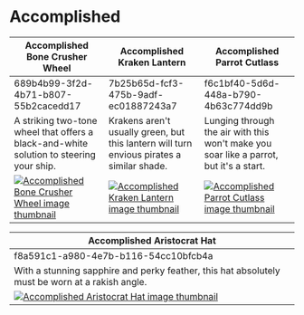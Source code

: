 # Accomplished

| Accomplished Bone Crusher Wheel | Accomplished Kraken Lantern | Accomplished Parrot Cutlass |
| ------------------------------- | --------------------------- | --------------------------- |
| 689b4b99-3f2d-4b71-b807-55b2cacedd17 | 7b25b65d-fcf3-475b-9adf-ec01887243a7 | f6c1bf40-5d6d-448a-b790-4b63c774dd9b |
| A striking two-tone wheel that offers a black-and-white solution to steering your ship. | Krakens aren't usually green, but this lantern will turn envious pirates a similar shade. | Lunging through the air with this won't make you soar like a parrot, but it's a start. |
| [![Accomplished Bone Crusher Wheel image thumbnail](https://seaofthieves.wiki.gg/images/6/66/Accomplished_Bone_Crusher_Wheel.png)](https://seaofthieves.wiki.gg/wiki/Accomplished_Bone_Crusher_Wheel) | [![Accomplished Kraken Lantern image thumbnail](https://seaofthieves.wiki.gg/images/a/a7/Accomplished_Kraken_Lantern.png)](https://seaofthieves.wiki.gg/wiki/Accomplished_Kraken_Lantern) | [![Accomplished Parrot Cutlass image thumbnail](https://seaofthieves.wiki.gg/images/2/23/Accomplished_Parrot_Cutlass.png)](https://seaofthieves.wiki.gg/wiki/Accomplished_Parrot_Cutlass) |

| Accomplished Aristocrat Hat |
| --------------------------- |
| f8a591c1-a980-4e7b-b116-54cc10bfcb4a |
| With a stunning sapphire and perky feather, this hat absolutely must be worn at a rakish angle. |
| [![Accomplished Aristocrat Hat image thumbnail](https://seaofthieves.wiki.gg/images/a/a3/Accomplished_Aristocrat_Hat.png)](https://seaofthieves.wiki.gg/wiki/Accomplished_Aristocrat_Hat) |
